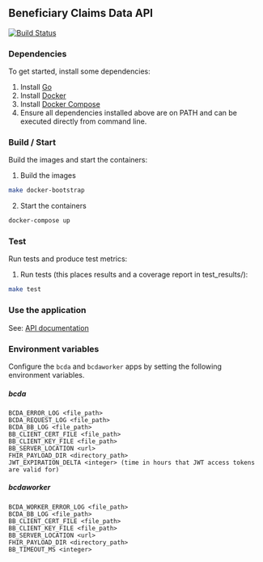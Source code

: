 ## Beneficiary Claims Data API

[![Build Status](https://travis-ci.org/CMSgov/bcda-app.svg?branch=master)](https://travis-ci.org/CMSgov/bcda-app)

### Dependencies

To get started, install some dependencies:

1. Install [Go](https://golang.org/doc/install)
2. Install [Docker](https://docs.docker.com/install/)
3. Install [Docker Compose](https://docs.docker.com/compose/install/)
4. Ensure all dependencies installed above are on PATH and can be executed directly from command line.

### Build / Start

Build the images and start the containers:

1. Build the images
```sh
make docker-bootstrap
```
2. Start the containers
```sh
docker-compose up
```

### Test

Run tests and produce test metrics:

1. Run tests (this places results and a coverage report in test_results/<timestamp>):
```sh
make test
```

### Use the application

See: [API documentation](https://github.com/CMSgov/bcda-app/blob/master/API.md)

### Environment variables

Configure the `bcda` and `bcdaworker` apps by setting the following environment variables.

##### bcda

```
BCDA_ERROR_LOG <file_path>
BCDA_REQUEST_LOG <file_path>
BCDA_BB_LOG <file_path>
BB_CLIENT_CERT_FILE <file_path>
BB_CLIENT_KEY_FILE <file_path>
BB_SERVER_LOCATION <url>
FHIR_PAYLOAD_DIR <directory_path>
JWT_EXPIRATION_DELTA <integer> (time in hours that JWT access tokens are valid for)
```

##### bcdaworker

```
BCDA_WORKER_ERROR_LOG <file_path>
BCDA_BB_LOG <file_path>
BB_CLIENT_CERT_FILE <file_path>
BB_CLIENT_KEY_FILE <file_path>
BB_SERVER_LOCATION <url>
FHIR_PAYLOAD_DIR <directory_path>
BB_TIMEOUT_MS <integer>
```
